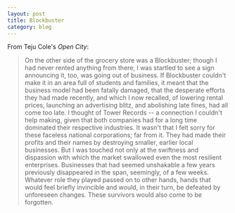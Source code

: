 ```yaml
---
layout: post
title: Blockbuster
category: blog
---
```


From Teju Cole's *Open City*:

> On the other side of the grocery store was a Blockbuster; though I had never rented anything from there, I was startled to see a sign announcing it, too, was going out of business. If Blockbuster couldn't make it in an area full of students and families, it meant that the business model had been fatally damaged, that the desperate efforts they had made recently, and which I now recalled, of lowering rental prices, launching an advertising blitz, and abolishing late fines, had all come too late. I thought of Tower Records -- a connection I couldn't help making, given that both companies had for a long time dominated their respective industries. It wasn't that I felt sorry for these faceless national corporations; far from it. They had made their profits and their names by destroying smaller, earlier local businesses. But I was touched not only at the swiftness and dispassion with which the market swallowed even the most resilient enterprises. Businesses that had seemed unshakable a few years previously disappeared in the span, seemingly, of a few weeks. Whatever role they played passed on to other hands, hands that would feel briefly invincible and would, in their turn, be defeated by unforeseen changes. These survivors would also come to be forgotten.
